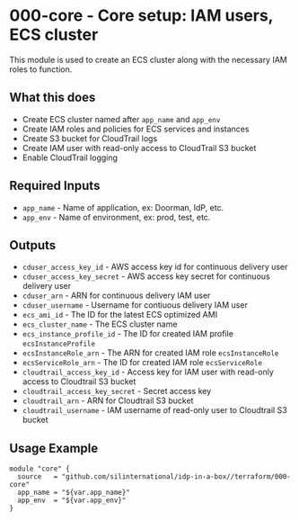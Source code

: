 # 000-core - Core setup: IAM users, ECS cluster
This module is used to create an ECS cluster along with the necessary
IAM roles to function.

## What this does

 - Create ECS cluster named after `app_name` and `app_env`
 - Create IAM roles and policies for ECS services and instances
 - Create S3 bucket for CloudTrail logs
 - Create IAM user with read-only access to CloudTrail S3 bucket
 - Enable CloudTrail logging

## Required Inputs

 - `app_name` - Name of application, ex: Doorman, IdP, etc.
 - `app_env` - Name of environment, ex: prod, test, etc.

## Outputs

 - `cduser_access_key_id` - AWS access key id for continuous delivery user
 - `cduser_access_key_secret` - AWS access key secret for continuous delivery user
 - `cduser_arn` - ARN for continuous delivery IAM user
 - `cduser_username` - Username for contiuous delivery IAM user
 - `ecs_ami_id` - The ID for the latest ECS optimized AMI
 - `ecs_cluster_name` - The ECS cluster name
 - `ecs_instance_profile_id` - The ID for created IAM profile `ecsInstanceProfile`
 - `ecsInstanceRole_arn` - The ARN for created IAM role `ecsInstanceRole`
 - `ecsServiceRole_arn` - The ID for created IAM role `ecsServiceRole`
 - `cloudtrail_access_key_id` - Access key for IAM user with read-only access to Cloudtrail S3 bucket
 - `cloudtrail_access_key_secret` - Secret access key
 - `cloudtrail_arn` - ARN for Cloudtrail S3 bucket
 - `cloudtrail_username` - IAM username of read-only user to Cloudtrail S3 bucket


## Usage Example

```hcl
module "core" {
  source   = "github.com/silinternational/idp-in-a-box//terraform/000-core"
  app_name = "${var.app_name}"
  app_env  = "${var.app_env}"
}
```
